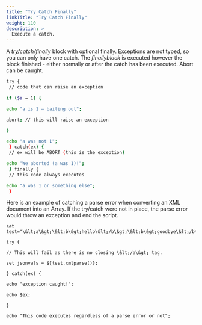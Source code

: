 ```yaml
---
title: "Try Catch Finally"
linkTitle: "Try Catch Finally"
weight: 110
description: >
  Execute a catch. 
---
```

A _try/catch/finally_ block with optional finally. Exceptions are not typed, so you can only have one catch. The _finallyblock_ is executed however the block finished - either normally or after the catch has been executed. Abort can be caught.

```bash
try {
 // code that can raise an exception

if ($a = 1) {

echo "a is 1 – bailing out";

abort; // this will raise an exception

}

echo "a was not 1";
 } catch(ex) {
 // ex will be ABORT (this is the exception)

echo "We aborted (a was 1)!";
 } finally {
 // this code always executes

echo "a was 1 or something else";
 }
```

Here is an example of catching a parse error when converting an XML document into an Array. If the try/catch were not in place, the parse error would throw an exception and end the script.

```bash~
set test="\&lt;a\&gt;\&lt;b\&gt;hello\&lt;/b\&gt;\&lt;b\&gt;goodbye\&lt;/b\&gt;";

try {

// This will fail as there is no closing \&lt;/a\&gt; tag.

set jsonvals = ${test.xmlparse()};

} catch(ex) {

echo "exception caught!";

echo $ex;

}

echo "This code executes regardless of a parse error or not";
```
